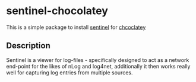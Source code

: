 # sentinel-chocolatey
This is a simple package to install [sentinel](https://github.com/yarseyah/sentinel) for [chcoclatey](https://chocolatey.org/)

## Description
Sentinel is a viewer for log-files - specifically designed to act as a network end-point for the likes of nLog and log4net, additionally it then works really well for capturing log entries from multiple sources.
